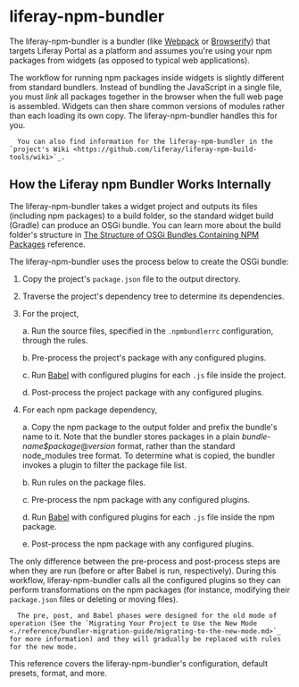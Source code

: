 # liferay-npm-bundler

The liferay-npm-bundler is a bundler (like [Webpack](https://webpack.github.io/) or [Browserify](http://browserify.org/)) that targets Liferay Portal as a platform and assumes you're using your npm packages from widgets (as opposed to typical web applications).

The workflow for running npm packages inside widgets is slightly different from standard bundlers. Instead of bundling the JavaScript in a single file, you must *link* all packages together in the browser when the full web page is assembled. Widgets can then share common versions of modules rather than each loading its own copy. The liferay-npm-bundler handles this for you. 

```note::
  You can also find information for the liferay-npm-bundler in the `project's Wiki <https://github.com/liferay/liferay-npm-build-tools/wiki>`_.
```

## How the Liferay npm Bundler Works Internally

The liferay-npm-bundler takes a widget project and outputs its files (including npm packages) to a build folder, so the standard widget build (Gradle) can produce an OSGi bundle. You can learn more about the build folder's structure in [The Structure of OSGi Bundles Containing NPM Packages](./the-structure-of-osgi-bundles-containing-npm-packages.md) reference. 

The liferay-npm-bundler uses the process below to create the OSGi bundle:

1.  Copy the project's `package.json` file to the output directory.
1.  Traverse the project's dependency tree to determine its dependencies.
1.  For the project,

    a. Run the source files, specified in the `.npmbundlerrc` configuration, through the rules.

    b. Pre-process the project's package with any configured plugins.

    c. Run [Babel](https://babeljs.io/) with configured plugins for each `.js` file inside the project.

    d. Post-process the project package with any configured plugins.

1.  For each npm package dependency,

    a. Copy the npm package to the output folder and prefix the bundle's name to it. Note that the bundler stores packages in a plain *bundle-name$package*@*version* format, rather than the standard node_modules tree format. To determine what is copied, the bundler invokes a plugin to filter the package file list. 

    b. Run rules on the package files.

    c. Pre-process the npm package with any configured plugins.

    d. Run [Babel](https://babeljs.io/) with configured plugins for each `.js` file inside the npm package.

    e. Post-process the npm package with any configured plugins.

The only difference between the pre-process and post-process steps are when they are run (before or after Babel is run, respectively). During this workflow, liferay-npm-bundler calls all the configured plugins so they can perform transformations on the npm packages (for instance, modifying their `package.json` files or deleting or moving files). 

```note::
  The pre, post, and Babel phases were designed for the old mode of operation (See the `Migrating Your Project to Use the New Mode <./reference/bundler-migration-guide/migrating-to-the-new-mode.md>`_ for more information) and they will gradually be replaced with rules for the new mode.
```

This reference covers the liferay-npm-bundler's configuration, default presets, format, and more.
